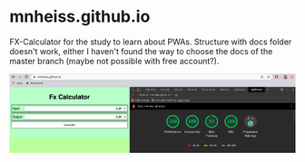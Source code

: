 # mnheiss.github.io

FX-Calculator for the study to learn about PWAs.
Structure with docs folder doesn't work, either I haven't found the way to choose the docs of the master branch 
(maybe not possible with free account?).

![Lighthouse Test](https://github.com/mnheiss/mnheiss.github.io/blob/master/LighthouseTest.png?raw=true)

